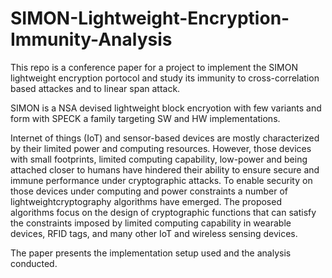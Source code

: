 # SIMON-Lightweight-Encryption-Immunity-Analysis

This repo is a conference paper for a project to implement the SIMON lightweight encryption portocol and study 
its immunity to cross-correlation based attackes and to linear span attack.

SIMON is a NSA devised lightweight block encryotion with few variants and form with SPECK a family 
targeting SW and HW implementations.

Internet of things (IoT) and sensor-based devices are mostly characterized by their limited power and
computing resources. 
However, those devices with small footprints, limited computing capability, low-power and being attached closer 
to humans have hindered their ability to ensure secure and immune performance under cryptographic attacks.
To enable security on those devices under computing and power constraints a number of lightweightcryptography algorithms 
have emerged. The proposed algorithms focus on the design of cryptographic functions that can satisfy the constraints imposed by limited computing capability in wearable devices, RFID tags, and many other IoT and wireless sensing devices.

The paper presents the implementation setup used and the analysis conducted.
